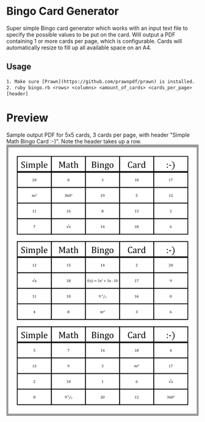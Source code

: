 # Bingo Card Generator
Super simple Bingo card generator which works with an input text file to specify the possible values to be put on the card. Will output a PDF containing 1 or more cards per page, which is configurable. Cards will automatically resize to fill up all available space on an A4.

## Usage
```
1. Make sure [Prawn](https://github.com/prawnpdf/prawn) is installed.
2. ruby bingo.rb <rows> <columns> <amount_of_cards> <cards_per_page> [header]
```

# Preview
Sample output PDF for 5x5 cards, 3 cards per page, with header "Simple Math Bingo Card :-)". Note the header takes up a row.
![Bingo Preview](img/preview.png?raw=true "Bingo Preview")
